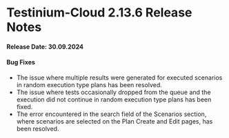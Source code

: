 # Testinium-Cloud 2.13.6 Release Notes

#### Release Date: 30.09.2024

#### Bug Fixes

* The issue where multiple results were generated for executed scenarios in random execution type plans has been resolved.
* The issue where tests occasionally dropped from the queue and the execution did not continue in random execution type plans has been fixed.
* The error encountered in the search field of the Scenarios section, where scenarios are selected on the Plan Create and Edit pages, has been resolved.

